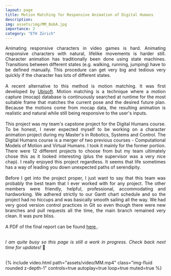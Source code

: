 ```yaml
---
layout: page
title: Motion Matching for Responsive Animation of Digital Humans
description: 
img: assets/img/MM_BobA.jpg
importance: 2
category: "ETH Zürich"
---
```

<p style="text-align: justify">
Animating responsive characters in video games is hard. Animating responsive characters with natural, lifelike movements is harder still. Character animation has traditionally been done using state machines. Transitions between different states (e.g. walking, running, jumping) have to be defined manually. This procedure can get very big and tedious very quickly if the character has lots of different states.
<br><br>
A recent alternative to this method is motion matching. It was first developed by <a href="https://www.gdcvault.com/play/1023280/Motion-Matching-and-The-Road">Ubisoft</a>. Motion matching is a technique where a motion capture (mocap) database is continuously searched at runtime for the most suitable frame that matches the current pose and the desired future plan. Because the motions come from mocap data, the resulting animation is realistic and natural while still being responsive to the user's inputs.
<br><br>
This project was my team's capstone project for the Digital Humans course. To be honest, I never expected myself to be working on a character animation project during my Master's in Robotics, Systems and Control. The Digital Humans course is a merger of two previous courses - Computational Models of Motion and Virtual Humans. I took it mainly for the former portion. There were 12 different projects to choose from but my team ultimately chose this as it looked interesting (plus the supervisor was a very nice chap). I really enjoyed this project regardless. It seems that life sometimes has a way of leading you down unexpected paths of serendipity.
<br><br>
Before I get into the project proper, I just want to say that this team was probably the best team that I ever worked with for any project. The other members were friendly, helpful, professional, accommodating and hardworking. We adhered strictly to our Gantt chart schedule and so the project had no hiccups and was basically smooth sailing all the way. We had very good version control practices in Git so even though there were new branches and pull requests all the time, the main branch remained very clean. It was pure bliss.
<br><br>
A PDF of the final report can be found <a href="{{ 'MM.pdf' | prepend: 'assets/pdf/' | relative_url}}" target="_blank" rel="noopener noreferrer">here <i class="fas fa-file-pdf"></i></a>.
<br><br>
</p>

<p style="text-align: justify">
<i>I am quite busy so this page is still a work in progress. Check back next time for updates!</i> 🚧
<br><br>
</p>

<div class="row justify-content-center">
    <div class="col-">
        {% include video.html path="assets/video/MM.mp4" class="img-fluid rounded z-depth-1" controls=true autoplay=true loop=true muted=true %}
    </div>
</div>
<div class="caption">
    
</div>
